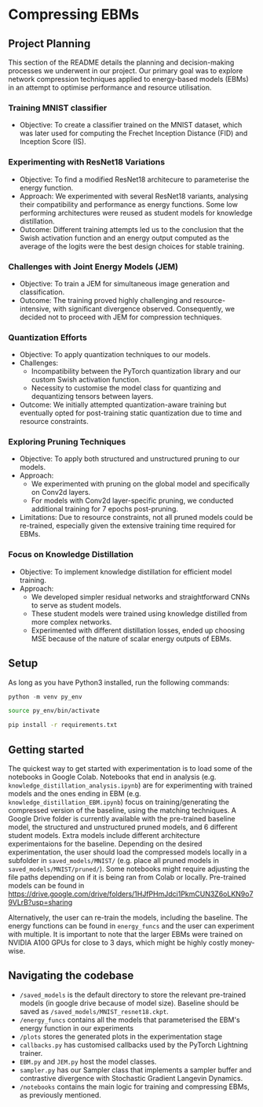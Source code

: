 # Compressing EBMs

## Project Planning 
This section of the README details the planning and decision-making processes we underwent in our project. Our primary goal was to explore network compression techniques applied to energy-based models (EBMs) in an attempt to optimise performance and resource utilisation.

### Training MNIST classifier
- Objective: To create a classifier trained on the MNIST dataset, which was later used for computing the Frechet Inception Distance (FID) and Inception Score (IS).

### Experimenting with ResNet18 Variations
- Objective: To find a modified ResNet18 architecure to parameterise the energy function. 
- Approach: We experimented with several ResNet18 variants, analysing their compatibility and performance as energy functions. Some low performing architectures were reused as student models for knowledge distillation.
- Outcome: Different training attempts led us to the conclusion that the Swish activation function and an energy output computed as the average of the logits were the best design choices for stable training. 

### Challenges with Joint Energy Models (JEM)
- Objective: To train a JEM for simultaneous image generation and classification.
- Outcome: The training proved highly challenging and resource-intensive, with significant divergence observed. Consequently, we decided not to proceed with JEM for compression techniques.

### Quantization Efforts
- Objective: To apply quantization techniques to our models.
- Challenges: 
    - Incompatibility between the PyTorch quantization library and our custom Swish activation function. 
    - Necessity to customise the model class for quantizing and dequantizing tensors between layers.
- Outcome: We initially attempted quantization-aware training but eventually opted for post-training static quantization due to time and resource constraints.

### Exploring Pruning Techniques
- Objective: To apply both structured and unstructured pruning to our models.
- Approach:
    - We experimented with pruning on the global model and specifically on Conv2d layers.
    - For models with Conv2d layer-specific pruning, we conducted additional training for 7 epochs post-pruning.
- Limitations: Due to resource constraints, not all pruned models could be re-trained, especially given the extensive training time required for EBMs.

### Focus on Knowledge Distillation
- Objective: To implement knowledge distillation for efficient model training.
- Approach:
    - We developed simpler residual networks and straightforward CNNs to serve as student models.
    - These student models were trained using knowledge distilled from more complex networks. 
    - Experimented with different distillation losses, ended up choosing MSE because of the nature of scalar energy outputs of EBMs.

## Setup
As long as you have Python3 installed, run the following commands:
```python
python -m venv py_env
```
```bash
source py_env/bin/activate
```
```bash
pip install -r requirements.txt
```

## Getting started
The quickest way to get started with experimentation is to load some of the notebooks in Google Colab. Notebooks that end in analysis (e.g. `knowledge_distillation_analysis.ipynb`) are for experimenting with trained models and the ones ending in EBM (e.g. `knowledge_distillation_EBM.ipynb`) focus on training/generating the compressed version of the baseline, using the matching techniques. A Google Drive folder is currently available with the pre-trained baseline model, the structured and unstructured pruned models, and 6 different student models. Extra models include different architecture experimentaions for the baseline. Depending on the desired experimentation, the user should load the compressed models locally in a subfolder in `saved_models/MNIST/` (e.g. place all pruned models in `saved_models/MNIST/pruned/`). Some notebooks might require adjusting the file paths depending on if it is being ran from Colab or locally.
Pre-trained models can be found in https://drive.google.com/drive/folders/1HJfPHmJdci1PkmCUN3Z6oLKN9o79VLrB?usp=sharing

Alternatively, the user can re-train the models, including the baseline. The energy functions can be found in `energy_funcs` and the user can experiment with multiple. It is important to note that the larger EBMs were trained on NVIDIA A100 GPUs for close to 3 days, which might be highly costly money-wise.

## Navigating the codebase
- `/saved_models` is the default directory to store the relevant pre-trained models (in google drive because of model size). Baseline should be saved as `/saved_models/MNIST_resnet18.ckpt`. 
- `/energy_funcs` contains all the models that parameterised the EBM's energy function in our experiments
- `/plots` stores the generated plots in the experimentation stage
- `callbacks.py` has customised callbacks used by the PyTorch Lightning trainer.
- `EBM.py` and `JEM.py` host the model classes.
- `sampler.py` has our Sampler class that implements a sampler buffer and contrastive divergence with Stochastic Gradient Langevin Dynamics.
- `/notebooks` contains the main logic for training and compressing EBMs, as previously mentioned.

